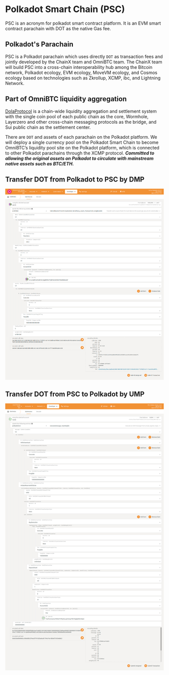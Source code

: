 # Polkadot Smart Chain (PSC)
  PSC is an acronym for polkadot smart contract platform. It is an EVM smart contract parachain with DOT as the native Gas fee.

## Polkadot's Parachain
PSC is a Polkadot parachain which uses directly `DOT` as transaction fees and jointly developed by the ChainX team and OmniBTC team.
The ChainX team will build PSC into a cross-chain interoperability hub among the Bitcoin network, Polkadot ecology, EVM ecology, MoveVM ecology, and Cosmos ecology based on technologies such as Zkrollup, XCMP, ibc, and Lightning Network.

## Part of OmniBTC liquidity aggregation
[DolaProtocol](https://github.com/OmniBTC/OmniProtocol)  is a chain-wide liquidity aggregation and settlement system with the single coin pool of each public chain as the core, Wormhole, Layerzero and other cross-chain messaging protocols as the bridge, and Sui public chain as the settlement center.

There are `DOT` and assets of each parachain on the Polkadot platform. We will deploy a single currency pool on the Polkadot Smart Chain to become OmniBTC’s liquidity pool site on the Polkadot platform, which is connected to other Polkadot parachains through the XCMP protocol. 
***Committed to allowing the original assets on Polkadot to circulate with mainstream native assets such as BTC/ETH.***

## Transfer DOT from Polkadot to PSC by DMP

![dmp](./docs/dmp.png)

## Transfer DOT from PSC to Polkadot by UMP

![ump](./docs/ump.png)
